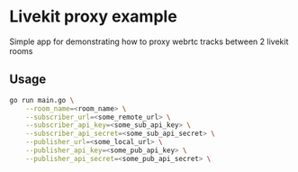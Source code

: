 # Livekit proxy example

Simple app for demonstrating how to proxy webrtc tracks between 2 livekit rooms

## Usage
```sh
go run main.go \
    --room_name=<room_name> \
    --subscriber_url=<some_remote_url> \
    --subscriber_api_key=<some_sub_api_key> \
    --subscriber_api_secret=<some_sub_api_secret> \
    --publisher_url=<some_local_url> \
    --publisher_api_key=<some_pub_api_key> \
    --publisher_api_secret=<some_pub_api_secret> \
```